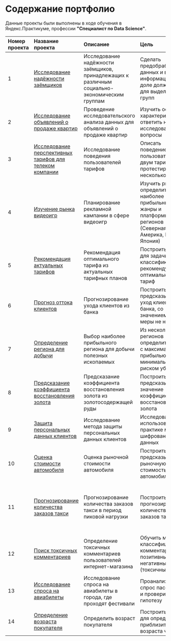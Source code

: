 # Содержание портфолио

Данные проекты были выполнены в ходе обучения в Яндекс.Практикуме, профессии **"Специалист по Data Science"**.

| Номер проекта | Название проекта | Описание | Цель | Используемые библиотеки |
| :---------------------- | :---------------------- | :---------------------- | :---------------------- | :---------------------- |
|1| [Исследование надёжности заёмщиков](01_clients_credit_rating) | Исследование надёжности заёмщиков, принадлежащих к различным социально-экономическим группам | Сделать предобработку данных и вывести информацию по доле должников для выделенных групп | *numpy*, *pandas*, *matplotlib*, *pymystem3*, *collections*|
|2| [Исследование объявлений о продаже квартир](02_sales_apartments_spb)| Проведение исследовательского анализа данных для объявлений о продаже квартир | Изучить основные характеристики и ответить на исследовательские вопросы | *numpy*, *pandas*, *matplotlib* |
|3| [Исследование перспективных тарифов для телеком компании](03_mobile_plan_research) | Исследование поведения пользователей тарифов | Описать поведение пользователей по двум тарифам и протестировать несколько гипотез | *numpy*, *pandas*, *matplotlib*, *math*, *scipy*|
|4| [Изучение рынка видеоигр](04_game_industry_market)| Планирование рекламной кампании в сфере видеоигр | Изучить рынок и определить наиболее прибыльные жанры и платформы для регионов (Северная Америка, Европа, Япония) | *numpy*, *pandas*, *matplotlib*, *seaborn*, *collections*, *scipy* |
|5| [Рекомендация актуальных тарифов](05_mobile_operator_recommend) | Рекомендация оптимального тарифа из актуальных тарифных планов | Построить модель для задачи классификации, рекомендующую оптимальный тариф | *numpy*, *pandas*, *matplotlib*, *seaborn*, *sklearn* |
|6| [Прогноз оттока клиентов](06_bank_clients_churn)| Прогнозирование ухода клиентов из банка | Построить модель, предсказывающую уход клиента из банка, со значением F1-меры не ниже 0.59 | *numpy*, *pandas*, *matplotlib*, *seaborn*, *re*, *scipy*, *sklearn*, *lightgbm* |
|7| [Определение региона для добычи](07_geo_risk_assessment)| Выбор наиболее прибыльного региона для добычи полезных ископаемых | Из нескольких регионов определить регион с максимальной прибылью и минимальным риском убытка | *numpy*, *pandas*, *matplotlib*, *seaborn*, *scipy*, *sklearn* |
|8| [Предсказание коэффициента восстановления золота](08_gold_recovery_rate)|Предсказание коэффициента восстановления золота из золотосодержащей руды| Построить модель, предсказывающую значение коэффициента восстановления золота| *numpy*, *pandas*, *matplotlib*, *seaborn*, *itertools*, *sklearn*  |
|9| [Защита персональных данных клиентов](09_client_info_protection)| Исследование метода защиты персональных данных клиентов | Исследовать и использовать на практике метод шифрования данных | *numpy*, *pandas*, *matplotlib*, *sklearn* |
|10| [Оценка стоимости автомобиля](10_car_price_valuation)| Оценка рыночной стоимости автомобиля | Построить модель, предсказывающую рыночную стоимость автомобиля | *numpy*, *pandas*, *matplotlib*, *sklearn*, *catboost*, *lightgbm* |
|11| [Прогнозирование количества заказов такси](11_taxi_order_forecast)| Прогнозирование количества заказов такси в период пиковой нагрузки | Построить модель, прогнозирующую количество заказов такси | *numpy*, *pandas*, *matplotlib*, *datetime*, *holidays*, *fbprophet*, *statsmodels*, *sklearn*, *lightgbm* |
|12| [Поиск токсичных комментариев](12_toxic_comments_identification)| Определение токсичных комментариев пользователей интернет-магазина | Обучить модель классифицировать комментарии на позитивные и негативные (токсичные) | *numpy*, *pandas*, *re*, *tqdm*, *sklearn*, *lightgbm*, *textblob*, *gensim*, *nltk* |
|13| [Исследование спроса на авиабилеты](13_air_ticket_research) | Исследование спроса на авиабилеты в города, где проходят фестивали | Проанализировать спрос пассажиров и проверить гипотезу | *numpy*, *pandas*, *matplotlib*, *seaborn*, *pylab*, *scipy*, *statsmodels* |
|14| [Определение возраста покупателя](14_face_recognition_age) | Определить возраст покупателя | Построить модель для определения приблизительного возраста человека | *numpy*, *pandas*, *matplotlib*, *seaborn*, *tensorflow.keras* |
